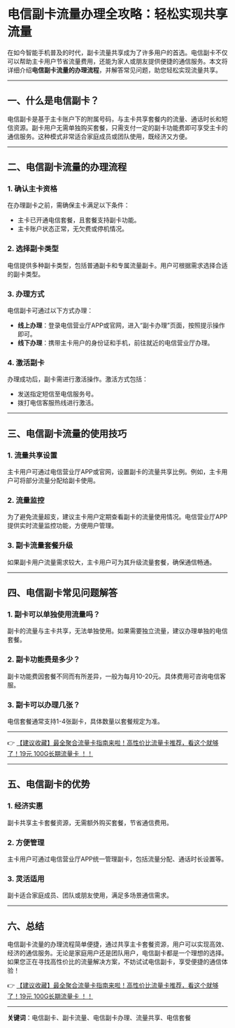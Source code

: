 # 电信副卡流量办理全攻略：轻松实现共享流量

在如今智能手机普及的时代，副卡流量共享成为了许多用户的首选。电信副卡不仅可以帮助主卡用户节省流量费用，还能为家人或朋友提供便捷的通信服务。本文将详细介绍**电信副卡流量的办理流程**，并解答常见问题，助您轻松实现流量共享。

---

## 一、什么是电信副卡？

电信副卡是基于主卡账户下的附属号码，与主卡共享套餐内的流量、通话时长和短信资源。副卡用户无需单独购买套餐，只需支付一定的副卡功能费即可享受主卡的通信服务。这种模式非常适合家庭成员或团队使用，既经济又方便。

---

## 二、电信副卡流量的办理流程

### 1. 确认主卡资格
在办理副卡之前，需确保主卡满足以下条件：
- 主卡已开通电信套餐，且套餐支持副卡功能。
- 主卡账户状态正常，无欠费或停机情况。

### 2. 选择副卡类型
电信提供多种副卡类型，包括普通副卡和专属流量副卡。用户可根据需求选择合适的副卡类型。

### 3. 办理方式
电信副卡可通过以下方式办理：
- **线上办理**：登录电信营业厅APP或官网，进入“副卡办理”页面，按照提示操作即可。
- **线下办理**：携带主卡用户的身份证和手机，前往就近的电信营业厅办理。

### 4. 激活副卡
办理成功后，副卡需进行激活操作。激活方式包括：
- 发送指定短信至电信服务号。
- 拨打电信客服热线进行激活。

---

## 三、电信副卡流量的使用技巧

### 1. 流量共享设置
主卡用户可通过电信营业厅APP或官网，设置副卡的流量共享比例。例如，主卡用户可将部分流量分配给副卡使用。

### 2. 流量监控
为了避免流量超支，建议主卡用户定期查看副卡的流量使用情况。电信营业厅APP提供实时流量监控功能，方便用户管理。

### 3. 副卡流量套餐升级
如果副卡用户流量需求较大，主卡用户可为其升级流量套餐，确保通信畅通。

---

## 四、电信副卡常见问题解答

### 1. 副卡可以单独使用流量吗？
副卡的流量与主卡共享，无法单独使用。如果需要独立流量，建议办理单独的电信套餐。

### 2. 副卡功能费是多少？
副卡功能费因套餐不同而有所差异，一般为每月10-20元。具体费用可咨询电信客服。

### 3. 副卡可以办理几张？
电信套餐通常支持1-4张副卡，具体数量以套餐规定为准。

---

👉 [【建议收藏】最全聚合流量卡指南来啦！高性价比流量卡推荐，看这个就够了！19元 100G长期流量卡 ！！](https://bit.ly/Liuliangka)

---

## 五、电信副卡的优势

### 1. 经济实惠
副卡共享主卡套餐资源，无需额外购买套餐，节省通信费用。

### 2. 方便管理
主卡用户可通过电信营业厅APP统一管理副卡，包括流量分配、通话时长设置等。

### 3. 灵活适用
副卡适合家庭成员、团队或朋友使用，满足多场景通信需求。

---

## 六、总结

电信副卡流量的办理流程简单便捷，通过共享主卡套餐资源，用户可以实现高效、经济的通信服务。无论是家庭用户还是团队用户，电信副卡都是一个理想的选择。如果您正在寻找高性价比的流量解决方案，不妨试试电信副卡，享受便捷的通信体验！

👉 [【建议收藏】最全聚合流量卡指南来啦！高性价比流量卡推荐，看这个就够了！19元 100G长期流量卡 ！！](https://bit.ly/Liuliangka)

---

**关键词**：电信副卡、副卡流量、电信副卡办理、流量共享、电信套餐